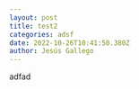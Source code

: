 ```yaml
---
layout: post
title: test2
categories: adsf
date: 2022-10-26T10:41:50.380Z
author: Jesús Gallego
---
```

a﻿dfad